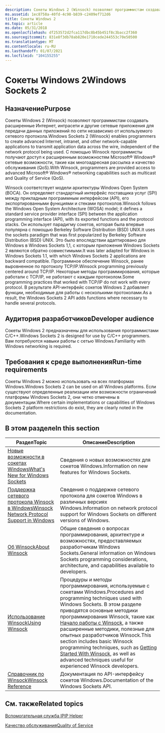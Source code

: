 ```yaml
---
description: Сокеты Windows 2 (Winsock) позволяют программистам создавать расширенные Интернет, интрасети и другие сетевые приложения для передачи данных приложений по сети независимо от используемого сетевого протокола.
ms.assetid: 1ec8758a-40fd-4c98-b839-c2409ef712d6
title: Сокеты Windows 2
ms.topic: article
ms.date: 05/31/2018
ms.openlocfilehash: df253572d2fca117dbc8b45b451f8c3bacc2f360
ms.sourcegitcommit: 831e8f3db78ab820e1710cede244553c70e50500
ms.translationtype: MT
ms.contentlocale: ru-RU
ms.lasthandoff: 01/07/2021
ms.locfileid: "104155255"
---
```

# <a name="windows-sockets-2"></a><span data-ttu-id="06a29-103">Сокеты Windows 2</span><span class="sxs-lookup"><span data-stu-id="06a29-103">Windows Sockets 2</span></span>

## <a name="purpose"></a><span data-ttu-id="06a29-104">Назначение</span><span class="sxs-lookup"><span data-stu-id="06a29-104">Purpose</span></span>

<span data-ttu-id="06a29-105">Сокеты Windows 2 (Winsock) позволяют программистам создавать расширенные Интернет, интрасети и другие сетевые приложения для передачи данных приложений по сети независимо от используемого сетевого протокола.</span><span class="sxs-lookup"><span data-stu-id="06a29-105">Windows Sockets 2 (Winsock) enables programmers to create advanced Internet, intranet, and other network-capable applications to transmit application data across the wire, independent of the network protocol being used.</span></span> <span data-ttu-id="06a29-106">С помощью Winsock программисты получают доступ к расширенным возможностям Microsoft® Windows® сетевые возможности, такие как многоадресная рассылка и качество обслуживания (QoS).</span><span class="sxs-lookup"><span data-stu-id="06a29-106">With Winsock, programmers are provided access to advanced Microsoft® Windows® networking capabilities such as multicast and Quality of Service (QoS).</span></span>

<span data-ttu-id="06a29-107">Winsock соответствует модели архитектуры Windows Open System (ВОСА). Он определяет стандартный интерфейс поставщика услуг (SPI) между прикладным программным интерфейсом (API), его экспортированными функциями и стеками протоколов.</span><span class="sxs-lookup"><span data-stu-id="06a29-107">Winsock follows the Windows Open System Architecture (WOSA) model; it defines a standard service provider interface (SPI) between the application programming interface (API), with its exported functions and the protocol stacks.</span></span> <span data-ttu-id="06a29-108">Он использует парадигму сокетов, которая была впервые популярна с помощью Berkeley Software Distribution (BSD) UNIX.</span><span class="sxs-lookup"><span data-stu-id="06a29-108">It uses the sockets paradigm that was first popularized by Berkeley Software Distribution (BSD) UNIX.</span></span> <span data-ttu-id="06a29-109">Это было впоследствии адаптировано для Windows в Windows Sockets 1,1, с которым приложения Windows Sockets 2 являются обратно совместимыми.</span><span class="sxs-lookup"><span data-stu-id="06a29-109">It was later adapted for Windows in Windows Sockets 1.1, with which Windows Sockets 2 applications are backward compatible.</span></span> <span data-ttu-id="06a29-110">Программное обеспечение Winsock, ранее выровненное по протоколу TCP/IP.</span><span class="sxs-lookup"><span data-stu-id="06a29-110">Winsock programming previously centered around TCP/IP.</span></span> <span data-ttu-id="06a29-111">Некоторые методы программирования, которые работали с TCP/IP, не работают с каждым протоколом.</span><span class="sxs-lookup"><span data-stu-id="06a29-111">Some programming practices that worked with TCP/IP do not work with every protocol.</span></span> <span data-ttu-id="06a29-112">В результате API-интерфейс сокетов Windows 2 добавляет функции, необходимые для работы с несколькими протоколами.</span><span class="sxs-lookup"><span data-stu-id="06a29-112">As a result, the Windows Sockets 2 API adds functions where necessary to handle several protocols.</span></span>

## <a name="developer-audience"></a><span data-ttu-id="06a29-113">Аудитория разработчиков</span><span class="sxs-lookup"><span data-stu-id="06a29-113">Developer audience</span></span>

<span data-ttu-id="06a29-114">Сокеты Windows 2 предназначены для использования программистами C/C++.</span><span class="sxs-lookup"><span data-stu-id="06a29-114">Windows Sockets 2 is designed for use by C/C++ programmers.</span></span> <span data-ttu-id="06a29-115">Вам потребуются навыки работы с сетью Windows.</span><span class="sxs-lookup"><span data-stu-id="06a29-115">Familiarity with Windows networking is required.</span></span>

## <a name="run-time-requirements"></a><span data-ttu-id="06a29-116">Требования к среде выполнения</span><span class="sxs-lookup"><span data-stu-id="06a29-116">Run-time requirements</span></span>

<span data-ttu-id="06a29-117">Сокеты Windows 2 можно использовать на всех платформах Windows.</span><span class="sxs-lookup"><span data-stu-id="06a29-117">Windows Sockets 2 can be used on all Windows platforms.</span></span> <span data-ttu-id="06a29-118">Если существуют определенные реализации или возможности ограничений платформы Windows Sockets 2, они четко отмечены в документации.</span><span class="sxs-lookup"><span data-stu-id="06a29-118">Where certain implementations or capabilities of Windows Sockets 2 platform restrictions do exist, they are clearly noted in the documentation.</span></span>

## <a name="in-this-section"></a><span data-ttu-id="06a29-119">В этом разделе</span><span class="sxs-lookup"><span data-stu-id="06a29-119">In this section</span></span>



| <span data-ttu-id="06a29-120">Раздел</span><span class="sxs-lookup"><span data-stu-id="06a29-120">Topic</span></span>                                                                                             | <span data-ttu-id="06a29-121">Описание</span><span class="sxs-lookup"><span data-stu-id="06a29-121">Description</span></span>                                                                                                                                                                                                                                                                                 |
|---------------------------------------------------------------------------------------------------|---------------------------------------------------------------------------------------------------------------------------------------------------------------------------------------------------------------------------------------------------------------------------------------------|
| [<span data-ttu-id="06a29-122">Новые возможности в сокетах Windows</span><span class="sxs-lookup"><span data-stu-id="06a29-122">What's New for Windows Sockets</span></span>](what-s-new-for-windows-sockets-2.md)<br/>                 | <span data-ttu-id="06a29-123">Сведения о новых возможностях для сокетов Windows.</span><span class="sxs-lookup"><span data-stu-id="06a29-123">Information on new features for Windows Sockets.</span></span><br/>                                                                                                                                                                                                                                 |
| [<span data-ttu-id="06a29-124">Поддержка сетевого протокола Winsock в Windows</span><span class="sxs-lookup"><span data-stu-id="06a29-124">Winsock Network Protocol Support in Windows</span></span>](network-protocol-support-in-windows.md)<br/> | <span data-ttu-id="06a29-125">Сведения о поддержке сетевого протокола для сокетов Windows в различных версиях Windows.</span><span class="sxs-lookup"><span data-stu-id="06a29-125">Information on network protocol support for Windows Sockets on different versions of Windows.</span></span><br/>                                                                                                                                                                                    |
| [<span data-ttu-id="06a29-126">Об Winsock</span><span class="sxs-lookup"><span data-stu-id="06a29-126">About Winsock</span></span>](about-winsock.md)<br/>                                                     | <span data-ttu-id="06a29-127">Общие сведения о вопросах программирования, архитектуре и возможностях, предоставляемых разработчикам Windows Sockets.</span><span class="sxs-lookup"><span data-stu-id="06a29-127">General information on Windows Sockets programming considerations, architecture, and capabilities available to developers.</span></span><br/>                                                                                                                                                       |
| [<span data-ttu-id="06a29-128">Использование Winsock</span><span class="sxs-lookup"><span data-stu-id="06a29-128">Using Winsock</span></span>](using-winsock.md)<br/>                                                     | <span data-ttu-id="06a29-129">Процедуры и методы программирования, используемые с сокетами Windows.</span><span class="sxs-lookup"><span data-stu-id="06a29-129">Procedures and programming techniques used with Windows Sockets.</span></span> <span data-ttu-id="06a29-130">В этом разделе приводятся основные методики программирования Winsock, такие как [Начало работы с Winsock](getting-started-with-winsock.md), а также расширенные методики, полезные для опытных разработчиков Winsock.</span><span class="sxs-lookup"><span data-stu-id="06a29-130">This section includes basic Winsock programming techniques, such as [Getting Started With Winsock](getting-started-with-winsock.md), as well as advanced techniques useful for experienced Winsock developers.</span></span><br/> |
| [<span data-ttu-id="06a29-131">Справочник по Winsock</span><span class="sxs-lookup"><span data-stu-id="06a29-131">Winsock Reference</span></span>](winsock-reference.md)<br/>                                             | <span data-ttu-id="06a29-132">Документация по API-интерфейсу сокетов Windows.</span><span class="sxs-lookup"><span data-stu-id="06a29-132">Documentation of the Windows Sockets API.</span></span><br/>                                                                                                                                                                                                                                        |



 

## <a name="related-topics"></a><span data-ttu-id="06a29-133">См. также</span><span class="sxs-lookup"><span data-stu-id="06a29-133">Related topics</span></span>

<dl> <dt>

[<span data-ttu-id="06a29-134">Вспомогательная служба IP</span><span class="sxs-lookup"><span data-stu-id="06a29-134">IP Helper</span></span>](../iphlp/ip-helper-start-page.md)
</dt> <dt>

[<span data-ttu-id="06a29-135">Качество обслуживания</span><span class="sxs-lookup"><span data-stu-id="06a29-135">Quality of Service</span></span>](/previous-versions/windows/desktop/qos/qos-start-page)
</dt> </dl>

 

 

